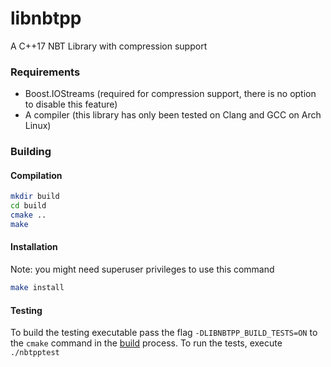 libnbtpp
========

A C++17 NBT Library with compression support

### Requirements
* Boost.IOStreams (required for compression support, there is no option to disable this feature)
* A compiler (this library has only been tested on Clang and GCC on Arch Linux)

### Building
#### Compilation
```sh
mkdir build
cd build
cmake ..
make
```

#### Installation
Note: you might need superuser privileges to use this command
```sh
make install
```

#### Testing
To build the testing executable pass the flag `-DLIBNBTPP_BUILD_TESTS=ON` to the `cmake` command in the [build](#building) process. To run the tests, execute `./nbtpptest`